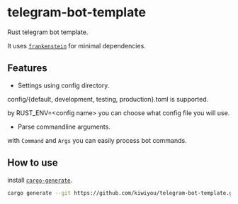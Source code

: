 # telegram-bot-template

Rust telegram bot template.

It uses [`frankenstein`](https://github.com/ayrat555/frankenstein) for minimal dependencies.

## Features

- Settings using config directory.

config/{default, development, testing, production}.toml is supported.

by RUST_ENV=&lt;config name&gt; you can choose what config file you will use.

- Parse commandline arguments.

with `Command` and `Args` you can easily process bot commands.

## How to use

install [`cargo-generate`](https://github.com/cargo-generate/cargo-generate).

```bash
cargo generate --git https://github.com/kiwiyou/telegram-bot-template.git
```
